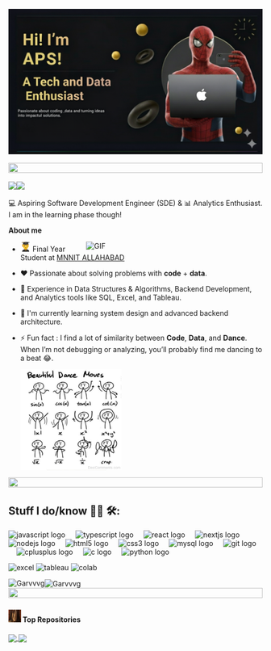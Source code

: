 ![Header](./assets/Gemini_Generated_Image_cu53sjcu53sjcu53.png)

<img src="https://i.imgur.com/dBaSKWF.gif" height="20" width="100%">

[<img src="https://img.shields.io/badge/linkedin-%230077B5.svg?&style=for-the-badge&logo=linkedin&logoColor=white" />](https://www.linkedin.com/in/ayush-pratap-singh-282369265/)[<img src="https://img.shields.io/badge/gmail-%23EE0000.svg?&style=for-the-badge&logo=gmail&logoColor=white">](mailto:garvg2005@gmail.com) 


<p>

💻 Aspiring Software Development Engineer (SDE) & 📊 Analytics Enthusiast. I am in the learning phase though!

**About me**

<img align="right" alt="GIF" src="https://github.com/abhishek-choudharys/blender-projects/blob/main/Plexus/plexus.gif" width="350"/>

- <img src="https://github.com/Garvvvg/Garvvvg/blob/main/assets/download%20(1).png" height="20" width="20"> Final Year Student at [MNNIT ALLAHABAD](http://www.mnnit.ac.in/)

- ❤️ Passionate about solving problems with **code** + **data**.

- 🚀 Experience in Data Structures & Algorithms, Backend Development, and Analytics tools like SQL, Excel, and Tableau.

- 🌱 I'm currently learning system design and advanced backend architecture.

- ⚡ Fun fact : I find a lot of similarity between **Code**, **Data**, and **Dance**. When I’m not debugging or analyzing, you’ll probably find me dancing to a beat 😂.

  <img align="center" src="https://github.com/Garvvvg/Garvvvg/blob/main/assets/Beautiful-Dance-Moves.jpg" height="200" width="200">

<img src="https://i.imgur.com/dBaSKWF.gif" height="20" width="100%">
</p>

## Stuff I do/know 👨‍💻 🛠:

<div align="left">
  <img src="https://cdn.jsdelivr.net/gh/devicons/devicon/icons/javascript/javascript-original.svg" height="40" alt="javascript logo"  />
  <img width="12" />
  <img src="https://cdn.jsdelivr.net/gh/devicons/devicon/icons/typescript/typescript-original.svg" height="40" alt="typescript logo"  />
  <img width="12" />
  <img src="https://cdn.jsdelivr.net/gh/devicons/devicon/icons/react/react-original.svg" height="40" alt="react logo"  />
  <img width="12" />
  <img src="https://cdn.jsdelivr.net/gh/devicons/devicon/icons/nextjs/nextjs-original.svg" height="40" alt="nextjs logo"  />
  <img width="12" />
  <img src="https://cdn.jsdelivr.net/gh/devicons/devicon/icons/nodejs/nodejs-original.svg" height="40" alt="nodejs logo"  />
  <img width="12" />
  <img src="https://cdn.jsdelivr.net/gh/devicons/devicon/icons/html5/html5-original.svg" height="40" alt="html5 logo"  />
  <img width="12" />
  <img src="https://cdn.jsdelivr.net/gh/devicons/devicon/icons/css3/css3-original.svg" height="40" alt="css3 logo"  />
  <img width="12" />
  <img src="https://cdn.jsdelivr.net/gh/devicons/devicon/icons/mysql/mysql-original.svg" height="40" alt="mysql logo"  />
  <img width="12" />
  <img src="https://cdn.jsdelivr.net/gh/devicons/devicon/icons/git/git-original.svg" height="40" alt="git logo"  />
  <img width="12" />
  <img src="https://cdn.jsdelivr.net/gh/devicons/devicon/icons/cplusplus/cplusplus-original.svg" height="40" alt="cplusplus logo"  />
  <img width="12" />
  <img src="https://cdn.jsdelivr.net/gh/devicons/devicon/icons/c/c-original.svg" height="40" alt="c logo"  />
  <img width="12" />
  <img src="https://cdn.jsdelivr.net/gh/devicons/devicon/icons/python/python-original.svg" height="40" alt="python logo"  />
  <img width="12" />
  
</div>


  <img height="20" alt="excel" src="https://img.shields.io/badge/Microsoft_Excel-217346?style=for-the-badge&logo=microsoft-excel&logoColor=white"> <img height="20" alt="tableau" src="https://img.shields.io/badge/Tableau-E97627?style=for-the-badge&logo=Tableau&logoColor=white">  <img height="20" alt="colab" src="https://img.shields.io/badge/Colab-F9AB00?style=for-the-badge&logo=googlecolab&color=525252">  




<img align="left" src="https://github-readme-stats.vercel.app/api/top-langs?username=Garvvvg&show_icons=true&locale=en&layout=compact&theme=blue-green" alt="Garvvvg" /></p>


<p><img align="center" src="https://github-readme-streak-stats.herokuapp.com/?user=Garvvvg&show_icons=True&theme=blue-green" alt="Garvvvg" />



<img src="https://i.imgur.com/dBaSKWF.gif" height="20" width="100%">


<h4><img src="https://github.com/Garvvvg/Garvvvg/blob/main/assets/eren.jpg" height="25" width="25"> Top Repositories</h4>


<a href="https://github.com/Garvvvg/LearnVault">
  <img align="center" src="https://github-readme-stats.vercel.app/api/pin/?username=Garvvvg&repo=LearnVault&theme=blue-green" />
</a>
<a href="https://github.com/Garvvvg/Namma-Yatri">
  <img align="center" src="https://github-readme-stats.vercel.app/api/pin/?username=Garvvvg&repo=Namma-Yatri&theme=blue-green" />
</a>

<br />
<br />

